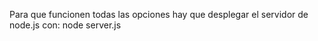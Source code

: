 Para que funcionen todas las opciones hay que desplegar el servidor de node.js 
con: node server.js
